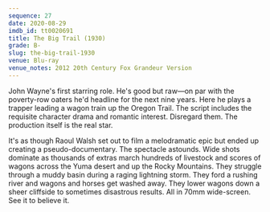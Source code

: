 ```yaml
---
sequence: 27
date: 2020-08-29
imdb_id: tt0020691
title: The Big Trail (1930)
grade: B-
slug: the-big-trail-1930
venue: Blu-ray
venue_notes: 2012 20th Century Fox Grandeur Version
---
```


John Wayne's first starring role. He's good but raw—on par with the poverty-row oaters he'd headline for the next nine years. Here he plays a trapper leading a wagon train up the Oregon Trail. The script includes the requisite character drama and romantic interest. Disregard them. The production itself is the real star.

<!-- end -->

It's as though Raoul Walsh set out to film a melodramatic epic but ended up creating a pseudo-documentary. The spectacle astounds. Wide shots dominate as thousands of extras march hundreds of livestock and scores of wagons across the Yuma desert and up the Rocky Mountains. They struggle through a muddy basin during a raging lightning storm. They ford a rushing river and wagons and horses get washed away. They lower wagons down a sheer cliffside to sometimes disastrous results. All in 70mm wide-screen. See it to believe it.
